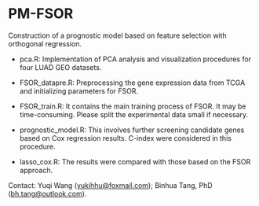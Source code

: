 # PM-FSOR
Construction of a prognostic model based on feature selection with orthogonal regression.

* pca.R: Implementation of PCA analysis and visualization procedures for four LUAD GEO datasets.

* FSOR_datapre.R: 
Preprocessing the gene expression data from TCGA and initializing parameters for FSOR.

* FSOR_train.R:
It contains the main training process of FSOR. It may be time-consuming. Please split the experimental data small if necessary.

* prognostic_model.R:
This involves further screening candidate genes based on Cox regression results. C-index were considered in this procedure. 

* lasso_cox.R:
The results were compared with those based on the FSOR approach.

Contact:
Yuqi Wang (yukihhu@foxmail.com); Binhua Tang, PhD (bh.tang@outlook.com).

